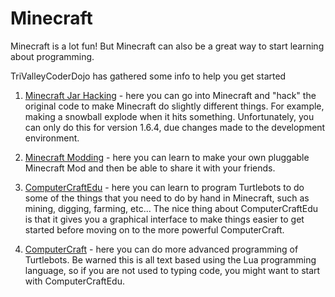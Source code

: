 Minecraft
=========

Minecraft is a lot fun!  But Minecraft can also be a great way to start learning about programming.

TriValleyCoderDojo has gathered some info to help you get started

1. [Minecraft Jar Hacking](https://github.com/TriValleyCoderDojo/Minecraft-Jar-Hacks) - here you can go into Minecraft and "hack" the original code to make Minecraft do slightly different things.  For example, making a snowball explode when it hits something.  Unfortunately, you can only do this for version 1.6.4, due changes made to the development environment.  

2. [Minecraft Modding](http://www.lopakalogic.com/articles/minecraft-articles/minecraft-mods-forge/) - here you can learn to make your own pluggable Minecraft Mod and then be able to share it with your friends.

3. [ComputerCraftEdu](https://github.com/TriValleyCoderDojo/TVCDTutorials/tree/master/Minecraft/ComputerCraftEdu) - here you can learn to program Turtlebots to do some of the things that you need to do by hand in Minecraft, such as mining, digging, farming, etc...  The nice thing about ComputerCraftEdu is that it gives you a graphical interface to make things easier to get started before moving on to the more powerful ComputerCraft.

4. [ComputerCraft](https://github.com/TriValleyCoderDojo/TVCDTutorials/tree/master/Minecraft/ComputerCraft) - here you can do more advanced programming of Turtlebots.  Be warned this is all text based using the Lua programming language, so if you are not used to typing code, you might want to start with ComputerCraftEdu.
